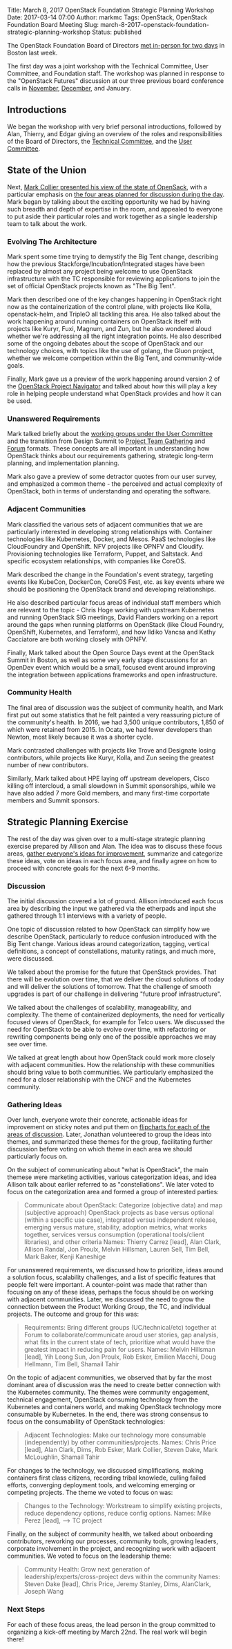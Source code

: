 Title: March 8, 2017 OpenStack Foundation Strategic Planning Workshop
Date: 2017-03-14 07:00
Author: markmc
Tags: OpenStack, OpenStack Foundation Board Meeting
Slug: march-8-2017-openstack-foundation-strategic-planning-workshop
Status: published

The OpenStack Foundation Board of Directors [met in-person for two
days](https://wiki.openstack.org/wiki/Governance/Foundation/8Mar2017BoardMeeting)
in Boston last week.

The first day was a joint workshop with the Technical Committee, User
Committee, and Foundation staff. The workshop was planned in response
to the "OpenStack Futures" discussion at our three previous board
conference calls in
[November](https://crustyblaa.com/november-17-openstack-foundation-board-meeting.html),
[December](https://crustyblaa.com/december-6-openstack-foundation-board-meeting.html),
and January.

## Introductions

We began the workshop with very brief personal introductions, followed
by Alan, Thierry, and Edgar giving an overview of the roles and
responsibilities of the Board of Directors, the [Technical
Committee](https://docs.google.com/presentation/d/17U3Lf83nKrhfqT0HLr3gq5xqQmwUFcW28OcfUrS1n3E),
and the [User
Committee](https://docs.google.com/presentation/d/1dsRa35TaqeiSrB-n76pj2jONBnWW_-L1UryEbT1vqNE).

## State of the Union

Next, [Mark Collier presented his view of the state of
OpenSack](http://lists.openstack.org/pipermail/foundation/attachments/20170313/73838d4b/attachment-0003.pdf),
with a particular emphasis on [the four areas planned for discussion
during the
day](https://etherpad.openstack.org/p/ocata-strategic-review-board). Mark
began by talking about the exciting opportunity we had by having such
breadth and depth of expertise in the room, and appealed to everyone
to put aside their particular roles and work together as a single
leadership team to talk about the work.

### Evolving The Architecture

Mark spent some time trying to demystify the Big Tent change,
describing how the previous Stackforge/Incubation/Integrated stages
have been replaced by almost any project being welcome to use
OpenStack infrastructure with the TC responsible for reviewing
applications to join the set of official OpenStack projects known as
"The Big Tent".

Mark then described one of the key changes happening in OpenStack
right now as the containerization of the control plane, with projects
like Kolla, openstack-helm, and TripleO all tackling this area. He
also talked about the work happening around running containers on
OpenStack itself with projects like Kuryr, Fuxi, Magnum, and Zun, but
he also wondered aloud whether we're addressing all the right
integration points. He also described some of the ongoing debates
about the scope of OpenStack and our technology choices, with topics
like the use of golang, the Gluon project, whether we welcome
competition within the Big Tent, and community-wide goals.

Finally, Mark gave us a preview of the work happening around version 2
of the [OpenStack Project
Navigator](https://www.openstack.org/software/project-navigator/) and
talked about how this will play a key role in helping people
understand what OpenStack provides and how it can be used.

### Unanswered Requirements

Mark talked briefly about the [working groups under the User
Committee](https://wiki.openstack.org/wiki/Governance/Foundation/UserCommittee)
and the transition from Design Summit to [Project Team
Gathering](https://www.openstack.org/ptg/) and
[Forum](https://wiki.openstack.org/wiki/Forum) formats. These concepts
are all important in understanding how OpenStack thinks about our
requirements gathering, strategic long-term planning, and
implementation planning.

Mark also gave a preview of some detractor quotes from our user
survey, and emphasized a common theme - the perceived and actual
complexity of OpenStack, both in terms of understanding and operating
the software.

### Adjacent Communities

Mark classified the various sets of adjacent communities that we are
particularly interested in developing strong relationships
with. Container technologies like Kubernetes, Docker, and Mesos. PaaS
technologies like CloudFoundry and OpenShift. NFV projects like OPNFV
and Cloudify. Provisioning technologies like Terraform, Puppet, and
Saltstack. And specific ecosystem relationships, with companies like
CoreOS.

Mark described the change in the Foundation's event strategy,
targeting events like KubeCon, DockerCon, CoreOS Fest, etc. as key
events where we should be positioning the OpenStack brand and
developing relationships.

He also described particular focus areas of individual staff members
which are relevant to the topic - Chris Hoge working with upstream
Kubernetes and running OpenStack SIG meetings, David Flanders working
on a report around the gaps when running platforms on OpenStack (like
Cloud Foundry, OpenShift, Kubernetes, and Terraform), and how Ildiko
Vancsa and Kathy Cacciatore are both working closely with OPNFV.

Finally, Mark talked about the Open Source Days event at the OpenStack
Summit in Boston, as well as some very early stage discussions for an
OpenDev event which would be a small, focused event around improving
the integration between applications frameworks and open
infrastructure.

### Community Health

The final area of discussion was the subject of community health, and
Mark first put out some statistics that he felt painted a very
reassuring picture of the community's health. In 2016, we had 3,500
unique contributors, 1,850 of which were retained from 2015. In Ocata,
we had fewer developers than Newton, most likely because it was a
shorter cycle.

Mark contrasted challenges with projects like Trove and Designate
losing contributors, while projects like Kuryr, Kolla, and Zun seeing
the greatest number of new contributors.

Similarly, Mark talked about HPE laying off upstream developers, Cisco
killing off intercloud, a small slowdown in Summit sponsorships, while
we have also added 7 more Gold members, and many first-time corportate
members and Summit sponsors.

## Strategic Planning Exercise

The rest of the day was given over to a multi-stage strategic planning
exercise prepared by Allison and Alan. The idea was to discuss these
focus areas, [gather everyone's ideas for
improvement](https://photos.google.com/share/AF1QipM10xRXuSCufsV8g8O60nnWgAW0n3yDteHqM1BPSgUfxNNZ6fZulsJ8BnYtcY5pNA?key=UEk5SXlaYlRSdllyYXZDVTlvN2EwR1NidjhjUGl3),
summarize and categorize these ideas, vote on ideas in each focus
area, and finally agree on how to proceed with concrete goals for the
next 6-9 months.

### Discussion

The initial discussion covered a lot of ground. Allison introduced
each focus area by describing the input we gathered via the etherpads
and input she gathered through 1:1 interviews with a variety of
people.

One topic of discussion related to how OpenStack can simplify how we
describe OpenStack, particularly to reduce confusion introduced with
the Big Tent change. Various ideas around categorization, tagging,
vertical definitions, a concept of constellations, maturity ratings,
and much more, were discussed.

We talked about the promise for the future that OpenStack
provides. That there will be evolution over time, that we deliver the
cloud solutions of today and will deliver the solutions of
tomorrow. That the challenge of smooth upgrades is part of our
challenge in delivering "future proof infrastructure".

We talked about the challenges of scalability, manageability, and
complexity. The theme of containerized deployments, the need for
vertically focused views of OpenStack, for example for Telco users. We
discussed the need for OpenStack to be able to evolve over time, with
refactoring or rewriting components being only one of the possible
approaches we may see over time.

We talked at great length about how OpenStack could work more closely
with adjacent communities. How the relationship with these communities
should bring value to both communities. We particularly emphasized the
need for a closer relationship with the CNCF and the Kubernetes
community.

### Gathering Ideas

Over lunch, everyone wrote their concrete, actionable ideas for
improvement on sticky notes and put them on [flipcharts for each of the
areas of
discussion](https://photos.google.com/share/AF1QipM10xRXuSCufsV8g8O60nnWgAW0n3yDteHqM1BPSgUfxNNZ6fZulsJ8BnYtcY5pNA?key=UEk5SXlaYlRSdllyYXZDVTlvN2EwR1NidjhjUGl3). Later,
Jonathan volunteered to group the ideas into themes, and summarized
these themes for the group, facilitating further discussion before
voting on which theme in each area we should particularly focus on.

On the subject of communicating about "what is OpenStack", the main
themese were marketing activities, various categorization ideas, and
idea Allison talk about earlier referred to as "constellations". We
later voted to focus on the categorization area and formed a group of
interested parties:

> Communicate about OpenStack: Categorize (objective data) and map
> (subjective approach) OpenStack projects as base versus optional
> (within a specific use case), integrated versus independent release,
> emerging versus mature, stability, adoption metrics, what works
> together, services versus consumption (operational tools/client
> libraries), and other criteria
> Names: Thierry Carrez [lead], Alan Clark, Allison Randal, Jon
> Proulx, Melvin Hillsman, Lauren Sell, Tim Bell, Mark Baker, Kenji
> Kaneshige

For unanswered requirements, we discussed how to prioritize, ideas
around a solution focus, scalability challenges, and a list of
specific features that people felt were important. A counter-point was
made that rather than focusing on any of these ideas, perhaps the
focus should be on working with adjacent communities. Later, we
discussed the need to grow the connection between the Product Working
Group, the TC, and individual projects. The outcome and group for this
was:

> Requirements: Bring different groups (UC/technical/etc) together at
> Forum to collaborate/communicate aroud user stories, gap analysis,
> what fits in the current state of tech, prioritize what would have
> the greatest impact in reducing pain for users.
> Names: Melvin Hillsman [lead], Yih Leong Sun, Jon Proulx, Rob Esker,
> Emilien Macchi, Doug Hellmann, Tim Bell, Shamail Tahir

On the topic of adjacent communities, we observed that by far the most
dominant area of discussion was the need to create better connection
with the Kubernetes community. The themes were community engagement,
technical engagement, OpenStack consuming technology from the
Kubernetes and containers world, and making OpenStack technology more
consumable by Kubernetes. In the end, there was strong consensus to
focus on the consumability of OpenStack technologies:

> Adjacent Technologies: Make our technology more consumable
> (independently) by other communities/projects.
> Names: Chris Price [lead], Alan Clark, Dims, Rob Esker, Mark
> Collier, Steven Dake, Mark McLoughlin, Shamail Tahir

For changes to the technology, we discussed simplifications, making
containers first class citizens, recording tribal knowlede, culling
failed efforts, converging deployment tools, and welcoming emerging or
competing projects. The theme we voted to focus on was:

> Changes to the Technology: Workstream to simplify existing projects,
> reduce dependency options, reduce config options.
> Names: Mike Perez [lead], --> TC project

Finally, on the subject of community health, we talked about
onboarding contributors, reworking our processes, community tools,
growing leaders, corporate involvement in the project, and recognizing
work with adjacent communities. We voted to focus on the leadership
theme:

> Community Health: Grow next generation of
> leadership/experts/cross-project devs within the community
> Names: Steven Dake [lead], Chris Price, Jeremy Stanley, Dims,
> AlanClark, Joseph Wang

### Next Steps

For each of these focus areas, the lead person in the group committed
to organizing a kick-off meeting by March 22nd. The real work will
begin there!








